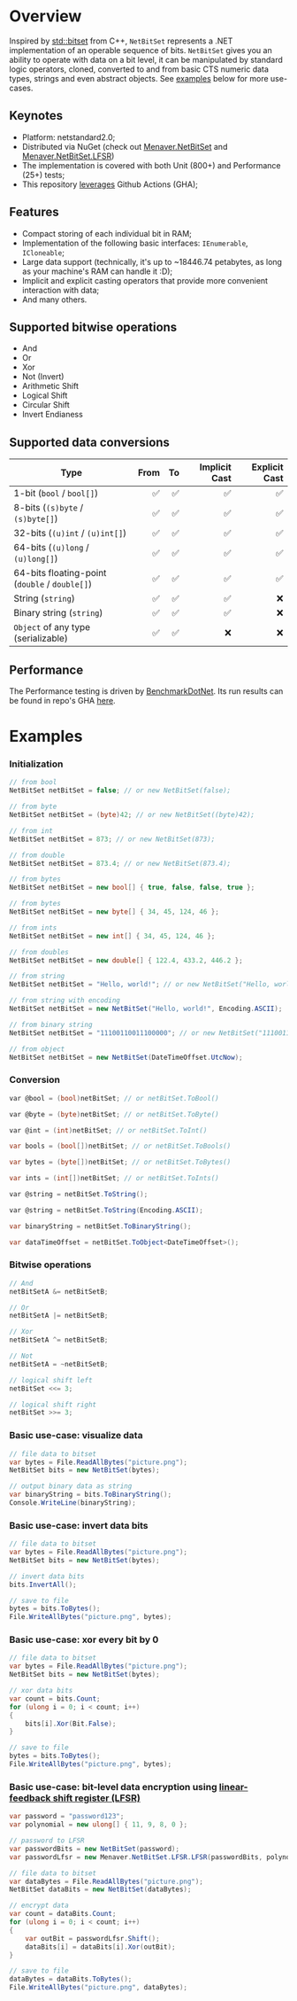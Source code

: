 # Overview <a name="overview"></a>

Inspired by [std::bitset](https://en.cppreference.com/w/cpp/utility/bitset) from C++, `NetBitSet` represents a .NET implementation of an operable sequence of bits. `NetBitSet` gives you an ability to operate with data on a bit level, it can be manipulated by standard logic operators, cloned, converted to and from basic CTS numeric data types, strings and even abstract objects. See [examples](#examples) below for more use-cases.

## Keynotes
- Platform: netstandard2.0;
- Distributed via NuGet (check out [Menaver.NetBitSet](https://www.nuget.org/packages/Menaver.NetBitSet) and [Menaver.NetBitSet.LFSR](https://www.nuget.org/packages/Menaver.NetBitSet.LFSR))
- The implementation is covered with both Unit (800+) and Performance (25+) tests;
- This repository [leverages](https://github.com/Menaver/menaver.netbitset/actions) Github Actions (GHA);

## Features
- Compact storing of each individual bit in RAM;
- Implementation of the following basic interfaces: `IEnumerable`, `ICloneable`;
- Large data support (technically, it's up to ~18446.74 petabytes, as long as your machine's RAM can handle it :D);
- Implicit and explicit casting operators that provide more convenient interaction with data;
- And many others.

## Supported bitwise operations
- And
- Or
- Xor
- Not (Invert)
- Arithmetic Shift
- Logical Shift
- Circular Shift
- Invert Endianess

## Supported data conversions

| Type                                   		| From | To | Implicit Cast | Explicit Cast |
|-----------------------------------------------|-----:| --:|--------------:|--------------:|
| 1-bit (`bool` / `bool[]`)							|  ✅  | ✅ |       ✅      |       ✅       |
| 8-bits (`(s)byte` / `(s)byte[]`)					|  ✅  | ✅ |       ✅      |       ✅       |
| 32-bits (`(u)int` / `(u)int[]`)					|  ✅  | ✅ |       ✅      |       ✅       |
| 64-bits (`(u)long` / `(u)long[]`)					|  ✅  | ✅ |       ✅      |       ✅       |
| 64-bits floating-point (`double` / `double[]`)	|  ✅  | ✅ |       ✅      |       ✅       |
| String (`string`)								|  ✅  | ✅ |       ✅      |       ❌       |
| Binary string (`string`)						|  ✅  | ✅ |       ✅      |       ❌       |
| `Object` of any type (serializable)				|  ✅  | ✅ |       ❌      |       ❌       |

## Performance

The Performance testing is driven by [BenchmarkDotNet](https://github.com/dotnet/BenchmarkDotNet).
Its run results can be found in repo's GHA [here](https://github.com/Menaver/menaver.netbitset/actions/workflows/run-perf-tests.yml).

# Examples <a name="examples"></a>

### Initialization

```cs
// from bool
NetBitSet netBitSet = false; // or new NetBitSet(false);

// from byte
NetBitSet netBitSet = (byte)42; // or new NetBitSet((byte)42);

// from int
NetBitSet netBitSet = 873; // or new NetBitSet(873);

// from double
NetBitSet netBitSet = 873.4; // or new NetBitSet(873.4);

// from bytes
NetBitSet netBitSet = new bool[] { true, false, false, true };

// from bytes
NetBitSet netBitSet = new byte[] { 34, 45, 124, 46 };

// from ints
NetBitSet netBitSet = new int[] { 34, 45, 124, 46 };

// from doubles
NetBitSet netBitSet = new double[] { 122.4, 433.2, 446.2 };

// from string
NetBitSet netBitSet = "Hello, world!"; // or new NetBitSet("Hello, world!");

// from string with encoding
NetBitSet netBitSet = new NetBitSet("Hello, world!", Encoding.ASCII);

// from binary string
NetBitSet netBitSet = "11100110011100000"; // or new NetBitSet("11100110011100000");

// from object
NetBitSet netBitSet = new NetBitSet(DateTimeOffset.UtcNow);
```

### Conversion

```cs
var @bool = (bool)netBitSet; // or netBitSet.ToBool()

var @byte = (byte)netBitSet; // or netBitSet.ToByte()

var @int = (int)netBitSet; // or netBitSet.ToInt()

var bools = (bool[])netBitSet; // or netBitSet.ToBools()

var bytes = (byte[])netBitSet; // or netBitSet.ToBytes()

var ints = (int[])netBitSet; // or netBitSet.ToInts()

var @string = netBitSet.ToString();

var @string = netBitSet.ToString(Encoding.ASCII);

var binaryString = netBitSet.ToBinaryString();

var dataTimeOffset = netBitSet.ToObject<DateTimeOffset>();
```

### Bitwise operations

```cs
// And
netBitSetA &= netBitSetB;

// Or
netBitSetA |= netBitSetB;

// Xor
netBitSetA ^= netBitSetB;

// Not
netBitSetA = ~netBitSetB;

// logical shift left
netBitSet <<= 3;

// logical shift right
netBitSet >>= 3;
```

### Basic use-case: visualize data

```cs
// file data to bitset
var bytes = File.ReadAllBytes("picture.png");
NetBitSet bits = new NetBitSet(bytes);

// output binary data as string
var binaryString = bits.ToBinaryString();
Console.WriteLine(binaryString);
```

### Basic use-case: invert data bits

```cs
// file data to bitset
var bytes = File.ReadAllBytes("picture.png");
NetBitSet bits = new NetBitSet(bytes);

// invert data bits
bits.InvertAll();

// save to file
bytes = bits.ToBytes();
File.WriteAllBytes("picture.png", bytes);
```

### Basic use-case: xor every bit by 0

```cs
// file data to bitset
var bytes = File.ReadAllBytes("picture.png");
NetBitSet bits = new NetBitSet(bytes);

// xor data bits
var count = bits.Count;
for (ulong i = 0; i < count; i++)
{
	bits[i].Xor(Bit.False);
}

// save to file
bytes = bits.ToBytes();
File.WriteAllBytes("picture.png", bytes);
```

### Basic use-case: bit-level data encryption using [linear-feedback shift register (LFSR)](https://en.wikipedia.org/wiki/Linear-feedback_shift_register)

```cs
var password = "password123";
var polynomial = new ulong[] { 11, 9, 8, 0 };

// password to LFSR
var passwordBits = new NetBitSet(password);
var passwordLfsr = new Menaver.NetBitSet.LFSR.LFSR(passwordBits, polynomial);

// file data to bitset
var dataBytes = File.ReadAllBytes("picture.png");
NetBitSet dataBits = new NetBitSet(dataBytes);

// encrypt data
var count = dataBits.Count;
for (ulong i = 0; i < count; i++)
{
	var outBit = passwordLfsr.Shift();
	dataBits[i] = dataBits[i].Xor(outBit);
}

// save to file
dataBytes = dataBits.ToBytes();
File.WriteAllBytes("picture.png", dataBytes);
```
